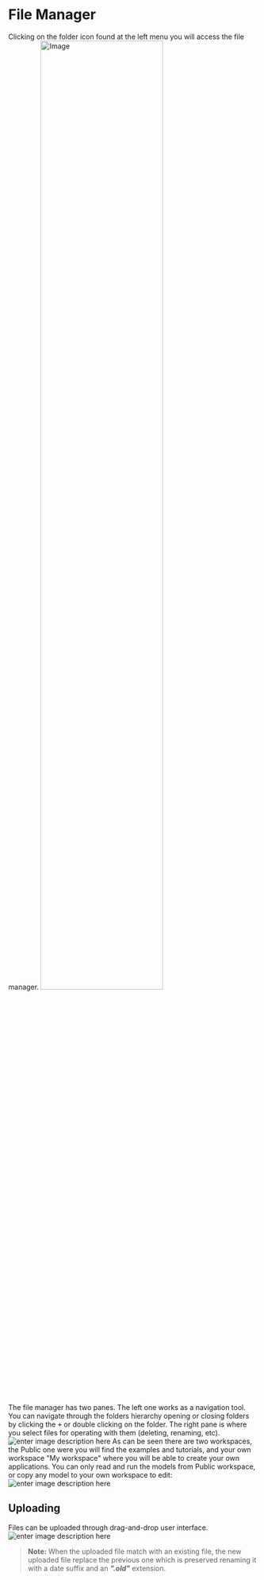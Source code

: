 # File Manager
Clicking on the folder icon found at the left menu you will access the file manager.
<img alt="Image" title="icon coco" src="http://img.pyplan.org/FileManger-Open_small.png" width="70%"/>

The file manager has two panes. The left one works as a navigation tool. You can navigate through the folders hierarchy opening or closing folders by clicking the <kbd>+</kbd> or double clicking on the folder.
The right pane is where you select files for operating with them (deleting, renaming, etc).
![enter image description here](http://img.pyplan.org/FileManager-home.png)
As can be seen there are two workspaces, the Public one were you will find the examples and tutorials, and your own workspace "My workspace" where you will be able to create your own applications.
You can only read and run the models from Public workspace, or copy any model to your own workspace to edit:
![enter image description here](http://img.pyplan.org/FileManager-CopyIn.png)

## Uploading
Files can be uploaded through drag-and-drop user interface.
![enter image description here](http://img.pyplan.org/FileManager-upload.gif)
> **Note:** When the uploaded file match with an existing file, the new uploaded file replace the previous one which is preserved renaming it with a date suffix and an ***".old"*** extension.

<!--stackedit_data:
eyJoaXN0b3J5IjpbMTc2MjA3NjczOSwtNjc5NzkzNDQzLC0xMz
k1OTEyOTE1LDE3NDk4NDcyNTMsLTE1MjA2NzI5MDEsNzY4MTYz
NDY2LC02MDc1MjQ5NjQsNTY2NTc5NjY2LC0yMTE1MDg2NTAyLD
E0NTMwMTQyODIsLTYyMDg2MjMzNywtMTU4NTU2MDAwNiwxNDA1
MTkzMTQ4LDE0NDI0MDk4NjEsODIyNDM1NTQ0LDIwNzIyOTQyOT
EsLTI4Nzk5MjIyNCwxNzQzMTgxNzA3LC0xMjIxODU5ODAzLDQ2
MDk5OTgyOF19
-->